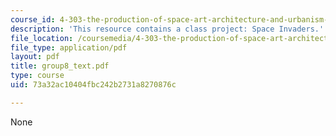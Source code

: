 ```yaml
---
course_id: 4-303-the-production-of-space-art-architecture-and-urbanism-in-dialogue-fall-2006
description: 'This resource contains a class project: Space Invaders.'
file_location: /coursemedia/4-303-the-production-of-space-art-architecture-and-urbanism-in-dialogue-fall-2006/73a32ac10404fbc242b2731a8270876c_group8_text.pdf
file_type: application/pdf
layout: pdf
title: group8_text.pdf
type: course
uid: 73a32ac10404fbc242b2731a8270876c

---
```

None